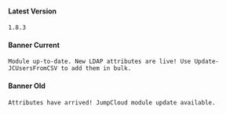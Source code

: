 #### Latest Version

```
1.8.3
```

#### Banner Current

```
Module up-to-date. New LDAP attributes are live! Use Update-JCUsersFromCSV to add them in bulk.
```

#### Banner Old

```
Attributes have arrived! JumpCloud module update available.
```
